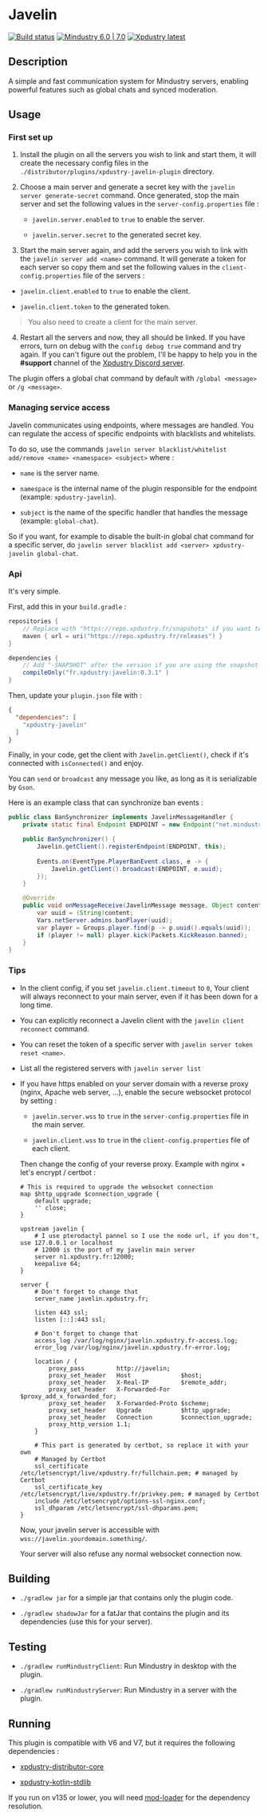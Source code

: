 # Javelin

[![Build status](https://github.com/Xpdustry/Javelin/actions/workflows/build.yml/badge.svg?branch=master&event=push)](https://github.com/Xpdustry/Javelin/actions/workflows/build.yml)
[![Mindustry 6.0 | 7.0 ](https://img.shields.io/badge/Mindustry-6.0%20%7C%207.0-ffd37f)](https://github.com/Anuken/Mindustry/releases)
[![Xpdustry latest](https://repo.xpdustry.fr/api/badge/latest/releases/fr/xpdustry/javelin?color=00FFFF&name=Javelin&prefix=v)](https://github.com/Xpdustry/Javelin/releases)

## Description

A simple and fast communication system for Mindustry servers, enabling powerful features such as global chats and synced moderation.

## Usage

### First set up

1. Install the plugin on all the servers you wish to link and start them, it will create the necessary config files in the `./distributor/plugins/xpdustry-javelin-plugin` directory.

2. Choose a main server and generate a secret key with the `javelin server generate-secret` command. Once generated, stop the main server and set the following values in the `server-config.properties` file :

   - `javelin.server.enabled` to `true` to enable the server.

   - `javelin.server.secret` to the generated secret key.

3. Start the main server again, and add the servers you wish to link with the `javelin server add <name>` command. It will generate a token for each server so copy them and set the following values in the `client-config.properties` file of the servers :

  - `javelin.client.enabled` to `true` to enable the client.

  - `javelin.client.token` to the generated token.

  > You also need to create a client for the main server.

4. Restart all the servers and now, they all should be linked. If you have errors, turn on debug with the `config debug true` command and try again. If you can't figure out the problem, I'll be happy to help you in the **#support** channel of the [Xpdustry Discord server](https://discord.xpdustry.fr).

The plugin offers a global chat command by default with `/global <message>` or `/g <message>`.

### Managing service access

Javelin communicates using endpoints, where messages are handled. You can regulate the access of specific endpoints with blacklists and whitelists.

To do so, use the commands `javelin server blacklist/whitelist add/remove <name> <namespace> <subject>` where :

- `name` is the server name.

- `namespace` is the internal name of the plugin responsible for the endpoint (example: `xpdustry-javelin`).

- `subject` is the name of the specific handler that handles the message (example: `global-chat`).

So if you want, for example to disable the built-in global chat command for a specific server, do `javelin server blacklist add <server> xpdustry-javelin global-chat`.

### Api

It's very simple.

First, add this in your `build.gradle` :

```gradle
repositories {
    // Replace with "https://repo.xpdustry.fr/snapshots" if you want to use the snapshots
    maven { url = uri("https://repo.xpdustry.fr/releases") }
}

dependencies {
    // Add "-SNAPSHOT" after the version if you are using the snapshot repository
    compileOnly("fr.xpdustry:javelin:0.3.1" )
}
```

Then, update your `plugin.json` file with :

```json
{
  "dependencies": [
    "xpdustry-javelin"
  ]
}
```

Finally, in your code, get the client with `Javelin.getClient()`, check if it's connected with `isConnected()` and enjoy.

You can `send` or `broadcast` any message you like, as long as it is serializable by `Gson`.

Here is an example class that can synchronize ban events :

```java
public class BanSynchronizer implements JavelinMessageHandler {
    private static final Endpoint ENDPOINT = new Endpoint("net.mindustry_ddns", "ban-sync");

    public BanSynchronizer() {
        Javelin.getClient().registerEndpoint(ENDPOINT, this);
        
        Events.on(EventType.PlayerBanEvent.class, e -> {
            Javelin.getClient().broadcast(ENDPOINT, e.uuid);
        });
    }

    @Override
    public void onMessageReceive(JavelinMessage message, Object content) {
        var uuid = (String)content;
        Vars.netServer.admins.banPlayer(uuid);
        var player = Groups.player.find(p -> p.uuid().equals(uuid));
        if (player != null) player.kick(Packets.KickReason.banned);
    }
}
```

### Tips

- In the client config, if you set `javelin.client.timeout` to `0`, Your client will always reconnect to your main server, even if it has been down for a long time. 

- You can explicitly reconnect a Javelin client with the `javelin client reconnect` command.

- You can reset the token of a specific server with `javelin server token reset <name>`.

- List all the registered servers with `javelin server list`

- If you have https enabled on your server domain with a reverse proxy (nginx, Apache web server, ...), enable the secure websocket protocol by setting :

  - `javelin.server.wss` to `true` in the `server-config.properties` file in the main server.

  - `javelin.client.wss` to `true` in the `client-config.properties` file of each client.

   Then change the config of your reverse proxy. Example with nginx + let's encrypt / certbot :

   ```nginx
   # This is required to upgrade the websocket connection
   map $http_upgrade $connection_upgrade {
       default upgrade;
       '' close;
   }

   upstream javelin {
       # I use pterodactyl pannel so I use the node url, if you don't, use 127.0.0.1 or localhost
       # 12000 is the port of my javelin main server
       server n1.xpdustry.fr:12000;
       keepalive 64;
   }

   server {
       # Don't forget to change that
       server_name javelin.xpdustry.fr;
   
       listen 443 ssl;
       listen [::]:443 ssl;
      
       # Don't forget to change that
       access_log /var/log/nginx/javelin.xpdustry.fr-access.log;
       error_log /var/log/nginx/javelin.xpdustry.fr-error.log;
   
       location / {
           proxy_pass         http://javelin;
           proxy_set_header   Host              $host;
           proxy_set_header   X-Real-IP         $remote_addr;
           proxy_set_header   X-Forwarded-For   $proxy_add_x_forwarded_for;
           proxy_set_header   X-Forwarded-Proto $scheme;
           proxy_set_header   Upgrade           $http_upgrade;
           proxy_set_header   Connection        $connection_upgrade;
           proxy_http_version 1.1;
       }
   
       # This part is generated by certbot, so replace it with your own
       # Managed by Certbot
       ssl_certificate /etc/letsencrypt/live/xpdustry.fr/fullchain.pem; # managed by Certbot
       ssl_certificate_key /etc/letsencrypt/live/xpdustry.fr/privkey.pem; # managed by Certbot
       include /etc/letsencrypt/options-ssl-nginx.conf;
       ssl_dhparam /etc/letsencrypt/ssl-dhparams.pem;
   }
   ```
  
   Now, your javelin server is accessible with `wss://javelin.yourdomain.something/`.

   Your server will also refuse any normal websocket connection now.

## Building

- `./gradlew jar` for a simple jar that contains only the plugin code.

- `./gradlew shadowJar` for a fatJar that contains the plugin and its dependencies (use this for your server).

## Testing

- `./gradlew runMindustryClient`: Run Mindustry in desktop with the plugin.

- `./gradlew runMindustryServer`: Run Mindustry in a server with the plugin.

## Running

This plugin is compatible with V6 and V7, but it requires the following dependencies :

- [xpdustry-distributor-core](https://github.com/Xpdustry/Distributor)

- [xpdustry-kotlin-stdlib](https://github.com/Xpdustry/KotlinRuntimePlugin)

If you run on v135 or lower, you will need [mod-loader](https://github.com/Xpdustry/ModLoaderPlugin) for the dependency resolution.
